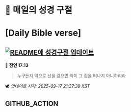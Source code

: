 # 🙏 매일의 성경 구절
# [Daily Bible verse]
## [![README에 성경구절 업데이트](https://github.com/DONGSUKA/first_test/actions/workflows/update-readme-bible.yml/badge.svg)](https://github.com/DONGSUKA/first_test/actions/workflows/update-readme-bible.yml)
<!-- START_BIBLE_VERSE -->
📖 **잠언 17:13**
> 누구든지 악으로 선을 갚으면 악이 그 집을 떠나지 아니하리라

🕊️ _업데이트 시각: 2025-09-17 21:37:39 KST_
  <!-- END_BIBLE_VERSE -->
## GITHUB_ACTION

